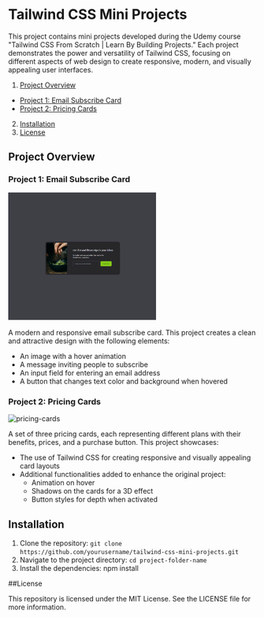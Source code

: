 # Tailwind CSS Mini Projects

This project contains mini projects developed during the Udemy course "Tailwind CSS From Scratch | Learn By Building Projects." Each project demonstrates the power and versatility of Tailwind CSS, focusing on different aspects of web design to create responsive, modern, and visually appealing user interfaces.

1. [Project Overview](#project-overview)
  - [Project 1: Email Subscribe Card](#project-1-email-subscribe-card)
  - [Project 2: Pricing Cards](#project-2-pricing-cards)
2. [Installation](#installation)
3. [License](#license)

## Project Overview

### Project 1: Email Subscribe Card

<img src="email-subscribe/images/email-subscribe.png" alt="Email Subscribe Card" width="300"/>

A modern and responsive email subscribe card. This project creates a clean and attractive design with the following elements:
- An image with a hover animation
- A message inviting people to subscribe
- An input field for entering an email address
- A button that changes text color and background when hovered

### Project 2: Pricing Cards

![pricing-cards](https://github.com/Lyllys/tailwind-css-mini-projects/assets/76455440/24a2ae7f-423e-4143-9118-323ea5fbecbe)

A set of three pricing cards, each representing different plans with their benefits, prices, and a purchase button. This project showcases:
- The use of Tailwind CSS for creating responsive and visually appealing card layouts
- Additional functionalities added to enhance the original project:
  - Animation on hover
  - Shadows on the cards for a 3D effect
  - Button styles for depth when activated

## Installation

1. Clone the repository: `git clone https://github.com/yourusername/tailwind-css-mini-projects.git`
2. Navigate to the project directory:  `cd project-folder-name`
3. Install the dependencies: npm install

##License

This repository is licensed under the MIT License. See the LICENSE file for more information.
